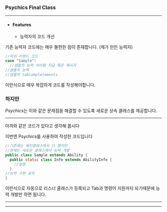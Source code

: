 ### Psychics Final Class

---

* #### Features
    * 능력자의 코드 개선

기존 능력자 코드에는 매우 불편한 점이 존재합니다.
(제가 만든 능력자)

```java
//위의 커맨드 코드
case "Sample":
  //셈플의 능력 아이템 지급 혹은 메시지
//셈플의 능력
//셈플의 tabcompletements
```

이런식으로 매우 복잡하게 코드를 작성해야합니다.

### 하지만
*Psychics*는 이와 같은 문제점을 해결할 수 있도록 새로운 상속 클래스를 제공합니다.

---
아까와 같은 코드가 있다고 생각해 봅시다

이번엔 Psychics를 사용하여 작성한 코드입니다

```java
//기존에는 메인클래스에서 다 했지만
//현재는 새로운 클래스에서 능력 개발
public class Sample extends Ability {
  public static class Info extends AbilityInfo {
    //설명
  }
//능력 구현 로직
}
```

이런식으로 자동으로 리스너 클래스가 등록되고 Tab과 명령어 지원까지 되기때문에
능력 개발만 하면 됩니다.

---

---
